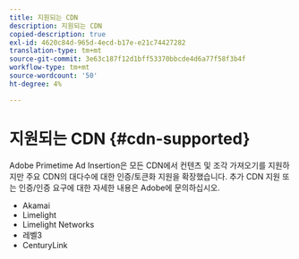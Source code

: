 ```yaml
---
title: 지원되는 CDN
description: 지원되는 CDN
copied-description: true
exl-id: 4620c84d-965d-4ecd-b17e-e21c74427282
translation-type: tm+mt
source-git-commit: 3e63c187f12d1bff53370bbcde4d6a77f58f3b4f
workflow-type: tm+mt
source-wordcount: '50'
ht-degree: 4%

---
```


# 지원되는 CDN {#cdn-supported}

Adobe Primetime Ad Insertion은 모든 CDN에서 컨텐츠 및 조각 가져오기를 지원하지만 주요 CDN의 대다수에 대한 인증/토큰화 지원을 확장했습니다.  추가 CDN 지원 또는 인증/인증 요구에 대한 자세한 내용은 Adobe에 문의하십시오.

* Akamai
* Limelight
* Limelight Networks
* 레벨3
* CenturyLink
